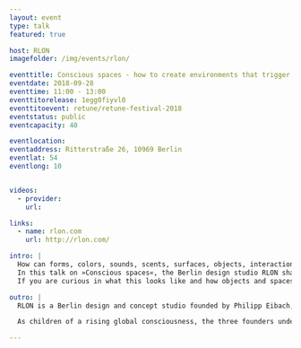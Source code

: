 ```yaml
---
layout: event
type: talk
featured: true

host: RLON
imagefolder: /img/events/rlon/

eventtitle: Conscious spaces - how to create environments that trigger awareness and reward curiosity
eventdate: 2018-09-28
eventtime: 11:00 - 13:00
eventtitorelease: 1egg0fiyvl0
eventtitoevent: retune/retune-festival-2018
eventstatus: public
eventcapacity: 40

eventlocation:
eventaddress: Ritterstraße 26, 10969 Berlin
eventlat: 54
eventlong: 10


videos:
  - provider:
    url:

links:
  - name: rlon.com
    url: http://rlon.com/

intro: |
  How can forms, colors, sounds, scents, surfaces, objects, interactions and movements contribute to spaces where flow and creativity emerge naturally? How can we map our rooms to our mind and decorate them for clarity and joy?
  In this talk on »Conscious spaces«, the Berlin design studio RLON shares its insights and inspirations around the topic. The studio is dedicated to create objects and kinetic installations for what they call “curious spaces”.
  If you are curious in what this looks like and how objects and spaces affect your state of mind, join us for this talk in their studio.

outro: |
  RLON is a Berlin design and concept studio founded by Philipp Eibach, Josua Putzke and Nehemia Turban. The studio creates objects and installations characterized by minimal aesthetics, playful interactions and poetic motions. RLON’s works arise out of an particular interest in meta physics, spatial cognition and experiments with materials and processes.

  As children of a rising global consciousness, the three founders understand design as one way to widen our imagination of the future and to encourage individual and confident constructions of realities: “the future is less a shadow of yesterday than a reflection of now. what we think, is what we get. so let us think sassy, brave and juicy. let us connect the dots not straight but curved. we believe we can contribute to such a liquid thinking, by crafting interactions and narrating stories that trigger awareness and reward curiosity. with the tools of design and the soul of art. so this is what studio RLON does: creating objects and narratives for curious spaces. and curious minds.”

---
```

